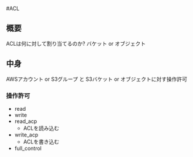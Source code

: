 #ACL
## 概要
ACLは何に対して割り当てるのか?
バケット or オブジェクト

## 中身
AWSアカウント or S3グループ
と
S3バケット or オブジェクトに対す操作許可

### 操作許可
- read
- write
- read_acp
    - ACLを読み込む
- write_acp
    - ACLを書き込む
- full_control

